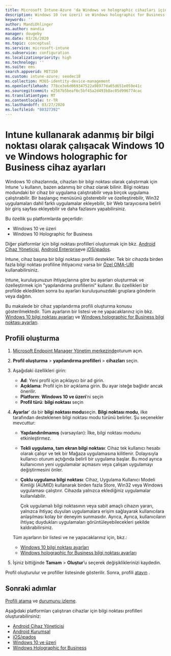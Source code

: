 ```yaml
---
title: Microsoft Intune-Azure 'da Windows ve holographic cihazları için bilgi noktası ayarları | Microsoft Docs
description: Windows 10 (ve üzeri) ve Windows holographic for Business cihazlarınızı tek uygulamayla ve çok kullanıcılı bilgi olarak yapılandırın, Başlat menüsünü özelleştirin, uygulamalar ekleyin, görev çubuğunu görüntüleyin ve Microsoft Intune bir Web tarayıcısı yapılandırın.
keywords: ''
author: MandiOhlinger
ms.author: mandia
manager: dougeby
ms.date: 03/26/2020
ms.topic: conceptual
ms.service: microsoft-intune
ms.subservice: configuration
ms.localizationpriority: high
ms.technology: ''
ms.suite: ems
search.appverid: MET150
ms.custom: intune-azure; seodec18
ms.collection: M365-identity-device-management
ms.openlocfilehash: 778ce3e6d069347522a98977da65d651e059e41c
ms.sourcegitcommit: e2567b5beaf6c5bf45a2d493b8ac05d996774cac
ms.translationtype: MT
ms.contentlocale: tr-TR
ms.lasthandoff: 03/27/2020
ms.locfileid: "80327392"
---
```

# <a name="windows-10-and-windows-holographic-for-business-device-settings-to-run-as-a-dedicated-kiosk-using-intune"></a>Intune kullanarak adanmış bir bilgi noktası olarak çalışacak Windows 10 ve Windows holographic for Business cihaz ayarları

Windows 10 cihazlarında, cihazları bir bilgi noktası olarak çalıştırmak için Intune 'u kullanın, bazen adanmış bir cihaz olarak bilinir. Bilgi noktası modundaki bir cihaz bir uygulama çalıştırabilir veya birçok uygulama çalıştırabilir. Bir başlangıç menüsünü gösterebilir ve özelleştirebilir, Win32 uygulamaları dahil farklı uygulamalar ekleyebilir, bir Web tarayıcısına belirli bir giriş sayfası ekleyebilir ve daha fazlasını yapabilirsiniz. 

Bu özellik şu platformlarda geçerlidir:

- Windows 10 ve üzeri
- Windows 10 Holographic for Business

Diğer platformlar için bilgi noktası profilleri oluşturmak için bkz. [Android Cihaz Yöneticisi](device-restrictions-android.md#kiosk), [Android Enterprise](device-restrictions-android-for-work.md#dedicated-device-settings)ve [iOS/ıpados](device-restrictions-ios.md#kiosk).

Intune, cihaz başına bir bilgi noktası profili destekler. Tek bir cihazda birden fazla bilgi noktası profiline ihtiyacınız varsa bir [Özel OMA-URI](custom-settings-windows-10.md) kullanabilirsiniz.

Intune, kuruluşunuzun ihtiyaçlarına göre bu ayarları oluşturmak ve özelleştirmek için "yapılandırma profillerini" kullanır. Bu özellikleri bir profilde ekledikten sonra bu ayarları kuruluşunuzdaki gruplara gönderin veya dağıtın.

Bu makalede bir cihaz yapılandırma profili oluşturma konusu gösterilmektedir. Tüm ayarların bir listesi ve ne yapacaklarınız için bkz. [Windows 10 bilgi noktası ayarları](kiosk-settings-windows.md) ve [Windows holographic for Business bilgi noktası ayarları](kiosk-settings-holographic.md).

## <a name="create-the-profile"></a>Profili oluşturma

1. [Microsoft Endpoint Manager Yönetim merkezinde](https://go.microsoft.com/fwlink/?linkid=2109431)oturum açın.
2. **Profil oluşturma** > **yapılandırma profilleri** > **cihazları** seçin.
3. Aşağıdaki özellikleri girin:

   - **Ad**: Yeni profil için açıklayıcı bir ad girin.
   - **Açıklama**: Profil için bir açıklama girin. Bu ayar isteğe bağlıdır ancak önerilir.
   - **Platform**: **Windows 10 ve üzeri**’ni seçin
   - **Profil türü**: **bilgi noktası** seçin

4. **Ayarlar**' da bir **bilgi noktası modu**seçin. **Bilgi noktası modu**, ilke tarafından desteklenen bilgi noktası modu türünü belirler. Şu seçenekler mevcuttur:

    - **Yapılandırılmamış** (varsayılan): İlke, bilgi noktası modunu etkinleştirmez.
    - **Tekli uygulama, tam ekran bilgi noktası**: Cihaz tek kullanıcı hesabı olarak çalışır ve tek bir Mağaza uygulamasına kilitlenir. Dolayısıyla kullanıcı oturum açtığında belirli bir uygulama başlar. Bu mod ayrıca kullanıcının yeni uygulamalar açmasını veya çalışan uygulamayı değiştirmesini önler.
    - **Çoklu uygulama bilgi noktası**: Cihaz, Uygulama Kullanıcı Modeli Kimliği (AUMID) kullanarak birden fazla Store, Win32 veya Windows uygulaması çalıştırır. Cihazda yalnızca eklediğiniz uygulamalar kullanılabilir.

        Çok uygulamalı bilgi noktasının veya sabit amaçlı cihazın yararı, yalnızca ihtiyaç duyulan uygulamalara erişim sağlayarak kullanıcılara anlaşılması kolay bir deneyim sunmasıdır. Ayrıca, Ayrıca, kullanıcıların ihtiyaç duydukları uygulamaları görüntüleyebilecekleri şekilde kaldırabilirsiniz.

    Tüm ayarların bir listesi ve ne yapacaklarınız için, bkz.:
      - [Windows 10 bilgi noktası ayarları](kiosk-settings-windows.md)
      - [Windows holographic for Business bilgi noktası ayarları](kiosk-settings-holographic.md)

5. İşiniz bittiğinde **Tamam** > **Oluştur**’u seçerek değişikliklerinizi kaydedin.

Profil oluşturulur ve profiller listesinde gösterilir. Sonra, profili [atayın](device-profile-assign.md) .

## <a name="next-steps"></a>Sonraki adımlar

[Profili atama](device-profile-assign.md) ve [durumunu izleme](device-profile-monitor.md).

Aşağıdaki platformları çalıştıran cihazlar için bilgi noktası profilleri oluşturabilirsiniz:

- [Android Cihaz Yöneticisi](device-restrictions-android.md#kiosk)
- [Android Kurumsal](device-restrictions-android-for-work.md#dedicated-device-settings)
- [iOS/ıpados](device-restrictions-ios.md#kiosk)
- [Windows 10 ve üzeri](kiosk-settings-windows.md)
- [Windows Holographic for Business](kiosk-settings-holographic.md)
